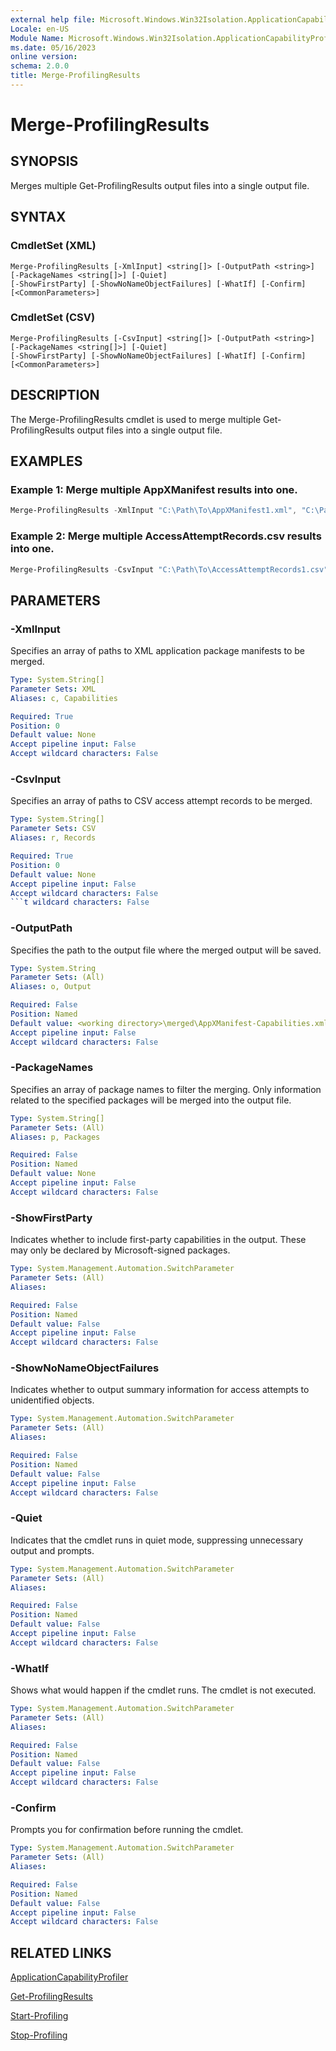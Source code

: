 ```yaml
---
external help file: Microsoft.Windows.Win32Isolation.ApplicationCapabilityProfiler.dll-Help.xml
Locale: en-US
Module Name: Microsoft.Windows.Win32Isolation.ApplicationCapabilityProfiler
ms.date: 05/16/2023
online version:
schema: 2.0.0
title: Merge-ProfilingResults
---
```


# Merge-ProfilingResults

## SYNOPSIS
Merges multiple Get-ProfilingResults output files into a single output file.

## SYNTAX

### CmdletSet (XML)

```
Merge-ProfilingResults [-XmlInput] <string[]> [-OutputPath <string>] [-PackageNames <string[]>] [-Quiet]
[-ShowFirstParty] [-ShowNoNameObjectFailures] [-WhatIf] [-Confirm] [<CommonParameters>]
```

### CmdletSet (CSV)

```
Merge-ProfilingResults [-CsvInput] <string[]> [-OutputPath <string>] [-PackageNames <string[]>] [-Quiet]
[-ShowFirstParty] [-ShowNoNameObjectFailures] [-WhatIf] [-Confirm] [<CommonParameters>]
```

## DESCRIPTION

The Merge-ProfilingResults cmdlet is used to merge multiple Get-ProfilingResults output files into a single output file.

## EXAMPLES

### Example 1: Merge multiple AppXManifest results into one.

```powershell
Merge-ProfilingResults -XmlInput "C:\Path\To\AppXManifest1.xml", "C:\Path\To\AppXManifest2.xml" -OutputPath "C:\Path\To\MergedAppXManifest.xml"
```

### Example 2: Merge multiple AccessAttemptRecords.csv results into one.

```powershell
Merge-ProfilingResults -CsvInput "C:\Path\To\AccessAttemptRecords1.csv", "C:\Path\To\AccessAttemptRecords2.csv" -OutputPath "C:\Path\To\MergedAccessAttemptRecords.csv" 
```

## PARAMETERS

### -XmlInput

Specifies an array of paths to XML application package manifests to be merged.


```yaml
Type: System.String[]
Parameter Sets: XML
Aliases: c, Capabilities

Required: True
Position: 0
Default value: None
Accept pipeline input: False
Accept wildcard characters: False
```

### -CsvInput

Specifies an array of paths to CSV access attempt records to be merged.


```yaml
Type: System.String[]
Parameter Sets: CSV
Aliases: r, Records

Required: True
Position: 0
Default value: None
Accept pipeline input: False
Accept wildcard characters: False
```t wildcard characters: False
```

### -OutputPath

Specifies the path to the output file where the merged output will be saved.


```yaml
Type: System.String
Parameter Sets: (All)
Aliases: o, Output

Required: False
Position: Named
Default value: <working directory>\merged\AppXManifest-Capabilities.xml (XML) or <working directory>\merged\AccessAttemptRecords.csv (CSV)
Accept pipeline input: False
Accept wildcard characters: False
```

### -PackageNames

Specifies an array of package names to filter the merging. Only information related to the specified packages will be merged into the output file.

```yaml
Type: System.String[]
Parameter Sets: (All)
Aliases: p, Packages

Required: False
Position: Named
Default value: None
Accept pipeline input: False
Accept wildcard characters: False
```

### -ShowFirstParty

Indicates whether to include first-party capabilities in the output. These may only be declared by Microsoft-signed packages.

```yaml
Type: System.Management.Automation.SwitchParameter
Parameter Sets: (All)
Aliases:

Required: False
Position: Named
Default value: False
Accept pipeline input: False
Accept wildcard characters: False
```

### -ShowNoNameObjectFailures

Indicates whether to output summary information for access attempts to unidentified objects.

```yaml
Type: System.Management.Automation.SwitchParameter
Parameter Sets: (All)
Aliases:

Required: False
Position: Named
Default value: False
Accept pipeline input: False
Accept wildcard characters: False
```

### -Quiet

Indicates that the cmdlet runs in quiet mode, suppressing unnecessary output and prompts.

```yaml
Type: System.Management.Automation.SwitchParameter
Parameter Sets: (All)
Aliases:

Required: False
Position: Named
Default value: False
Accept pipeline input: False
Accept wildcard characters: False
```

### -WhatIf

Shows what would happen if the cmdlet runs. The cmdlet is not executed.

```yaml
Type: System.Management.Automation.SwitchParameter
Parameter Sets: (All)
Aliases:

Required: False
Position: Named
Default value: False
Accept pipeline input: False
Accept wildcard characters: False
```

### -Confirm

Prompts you for confirmation before running the cmdlet.

```yaml
Type: System.Management.Automation.SwitchParameter
Parameter Sets: (All)
Aliases:

Required: False
Position: Named
Default value: False
Accept pipeline input: False
Accept wildcard characters: False
```

## RELATED LINKS

[ApplicationCapabilityProfiler](application-capability-profiler.md)

[Get-ProfilingResults](Get-ProfilingResults.md)

[Start-Profiling](Start-Profiling.md)

[Stop-Profiling](Stop-Profiling.md)